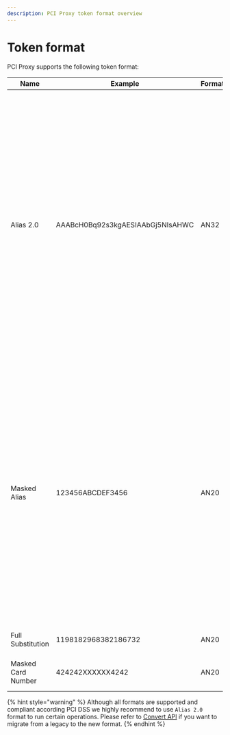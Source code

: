 ```yaml
---
description: PCI Proxy token format overview
---
```


# Token format

PCI Proxy supports the following token format:

| Name               | Example                          | Format | Description                                                                                                                                                                                                                                                                                                                                      |
| ------------------ | -------------------------------- | ------ | ------------------------------------------------------------------------------------------------------------------------------------------------------------------------------------------------------------------------------------------------------------------------------------------------------------------------------------------------ |
| Alias 2.0          | AAABcH0Bq92s3kgAESIAAbGj5NIsAHWC | AN32   | <p>This format consists in numbers, letters, dash and underline.<br></p><p>When using the Alias 2.0 format we additionally return the parameter <code>fingerprint</code> from our APIs. It's a unique identifier for the underlying card.<br><br>It helps you for example to identify customers who signed up with the same card number.</p>     |
| Masked Alias       | 123456ABCDEF3456                 | AN20   | <p>This format consists of the first 6 digits of the real credit card number, the actual BIN Range (Bank Identification Number), followed by the token in form of 6 upper-case letters.<br>The Masked Credit Card Token ends with the last 4 digits of the actual credit card number.<br>Based on card brand the length of the token varies.</p> |
| Full Substitution  | 1198182968382186732              | AN20   | This format consists of digits only.                                                                                                                                                                                                                                                                                                             |
| Masked Card Number | 424242XXXXXX4242                 | AN20   | Masked card number is returned with all APIs.                                                                                                                                                                                                                                                                                                    |

{% hint style="warning" %}
Although all formats are supported and compliant according PCI DSS we highly recommend to use `Alias 2.0` format to run certain operations. Please refer to [Convert API](https://docs.pci-proxy.com/use-stored-cards/manage) if you want to migrate from a legacy to the new format.
{% endhint %}
